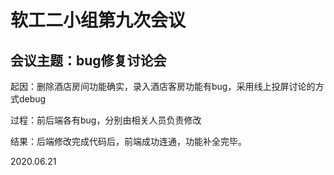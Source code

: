 # 软工二小组第九次会议

## 会议主题：bug修复讨论会

起因：删除酒店房间功能确实，录入酒店客房功能有bug，采用线上投屏讨论的方式debug

过程：前后端各有bug，分别由相关人员负责修改

结果：后端修改完成代码后，前端成功连通，功能补全完毕。

2020.06.21